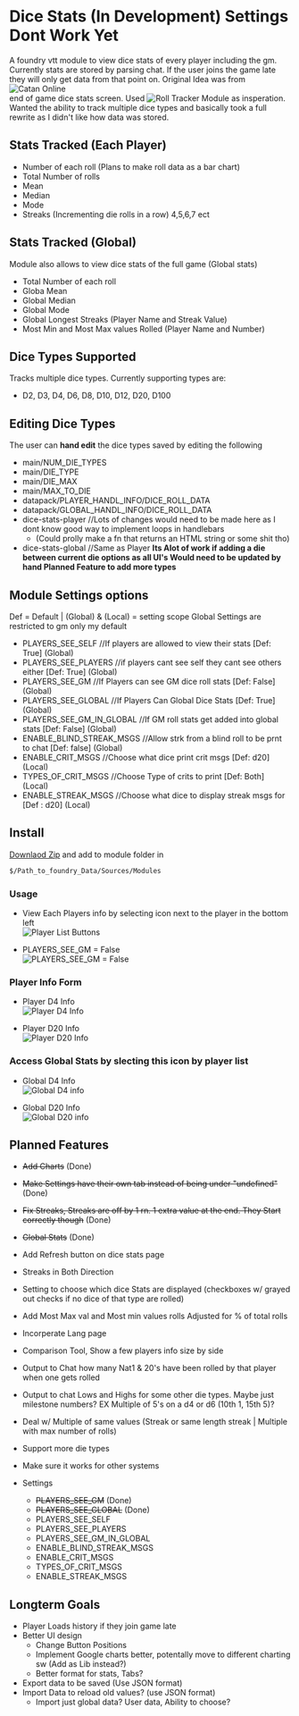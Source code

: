 # Dice Stats (In Development) Settings Dont Work Yet
A foundry vtt module to view dice stats of every player including the gm.  
Currently stats are stored by parsing chat. If the user joins the game late  
they will only get data from that point on. Original Idea was from ![Catan Online](https://colonist.io/)  
end of game dice stats screen. Used ![Roll Tracker Module](https://foundryvtt.com/packages/roll-tracker) as insperation.    
Wanted the ability to track multiple dice types and basically took a full rewrite as I didn't 
like how data was stored.
  
## Stats Tracked (Each Player)  
- Number of each roll (Plans to make roll data as a bar chart)  
- Total Number of rolls
- Mean  
- Median  
- Mode  
- Streaks (Incrementing die rolls in a row) 4,5,6,7 ect  
  
## Stats Tracked (Global)  
Module also allows to view dice stats of the full game (Global stats) 
- Total Number of each roll
- Globa Mean
- Global Median
- Global Mode
- Global Longest Streaks (Player Name and Streak Value)
- Most Min and Most Max values Rolled (Player Name and Number)

## Dice Types Supported  
Tracks multiple dice types. Currently supporting types are:  
- D2, D3, D4, D6, D8, D10, D12, D20, D100

## Editing Dice Types
The user can <b>hand edit</b> the dice types saved by editing the following
 * main/NUM_DIE_TYPES 
 * main/DIE_TYPE
 * main/DIE_MAX
 * main/MAX_TO_DIE
 * datapack/PLAYER_HANDL_INFO/DICE_ROLL_DATA
 * datapack/GLOBAL_HANDL_INFO/DICE_ROLL_DATA
 * dice-stats-player //Lots of changes would need to be made here as I dont know good way to implement loops in handlebars 
    * (Could prolly make a fn that returns an HTML string or some shit tho)
 * dice-stats-global //Same as Player
<b> Its Alot of work if adding a die between current die options as all UI's Would need to be updated by hand </b>
<b> Planned Feature to add more types </b>
  
## Module Settings options  
Def = Default | (Global) & (Local) = setting scope 
Global Settings are restricted to gm only my default
- PLAYERS_SEE_SELF          //If players are allowed to view their stats                [Def: True]     (Global)
- PLAYERS_SEE_PLAYERS       //if players cant see self they cant see others either      [Def: True]     (Global)
- PLAYERS_SEE_GM            //If Players can see GM dice roll stats                     [Def: False]    (Global)
- PLAYERS_SEE_GLOBAL        //If Players Can  Global Dice Stats                         [Def: True]     (Global)
- PLAYERS_SEE_GM_IN_GLOBAL  //If GM roll stats get added into global stats              [Def: False]    (Global)
- ENABLE_BLIND_STREAK_MSGS  //Allow strk from a blind roll to be prnt to chat           [Def: false]    (Global)    
- ENABLE_CRIT_MSGS          //Choose what dice print crit msgs                          [Def: d20]      (Local)
- TYPES_OF_CRIT_MSGS        //Choose Type of crits to print                             [Def: Both]     (Local)
- ENABLE_STREAK_MSGS        //Choose what dice to display streak msgs for               [Def : d20]     (Local)  

## Install  
[Downlaod Zip]() and add to module folder in  
```bash
$/Path_to_foundry_Data/Sources/Modules
```  
### Usage  
- View Each Players info by selecting icon next to the player in the bottom left    
![Player List Buttons](https://i.imgur.com/QhwLQOX.png)

- PLAYERS_SEE_GM = False  
![PLAYERS_SEE_GM = False](https://i.imgur.com/sGELoCJ.png)  
  
### Player Info Form
- Player D4 Info  
![Player D4 Info](https://i.imgur.com/MAnKo9g.png)   

- Player D20 Info  
![Player D20 Info](https://i.imgur.com/3R4r9XF.png)
  
### Access Global Stats by slecting this icon by player list 
- Global D4 Info  
![Global D4 info](https://i.imgur.com/upUhLaT.png)

- Global D20 Info  
![Global D20 info](https://i.imgur.com/R7LmFus.png) 
  
## Planned Features
- ~~Add Charts~~ (Done)
- ~~Make Settings have their own tab instead of being under "undefined"~~ (Done)
- ~~Fix Streaks, Streaks are off by 1 rn. 1 extra value at the end. They Start correctly though~~ (Done)
- ~~Global Stats~~ (Done)
- Add Refresh button on dice stats page
- Streaks in Both Direction  
- Setting to choose which dice Stats are displayed (checkboxes w/ grayed out checks if no dice of that type are rolled)
- Add Most Max val and Most min values rolls Adjusted for % of total rolls
- Incorperate Lang page
- Comparison Tool, Show a few players info size by side
- Output to Chat how many Nat1 & 20's have been rolled by that player when one gets rolled  
- Output to chat Lows and Highs for some other die types. Maybe just milestone numbers? EX Multiple of 5's on a d4 or d6 (10th 1, 15th 5)?  
- Deal w/ Multiple of same values (Streak or same length streak | Multiple with max number of rolls)
- Support more die types
- Make sure it works for other systems

- Settings
    - ~~PLAYERS_SEE_GM~~            (Done)   
    - ~~PLAYERS_SEE_GLOBAL~~        (Done) 
    - PLAYERS_SEE_SELF          
    - PLAYERS_SEE_PLAYERS           
    - PLAYERS_SEE_GM_IN_GLOBAL  
    - ENABLE_BLIND_STREAK_MSGS    
    - ENABLE_CRIT_MSGS         
    - TYPES_OF_CRIT_MSGS       
    - ENABLE_STREAK_MSGS     

## Longterm Goals
- Player Loads history if they join game late
- Better UI design
    - Change Button Positions
    - Implement Google charts better, potentally move to different charting sw (Add as Lib instead?) 
    - Better format for stats, Tabs? 
- Export data to be saved (Use JSON format)  
- Import Data to reload old values? (use JSON format)
    - Import just global data? User data, Ability to choose?




